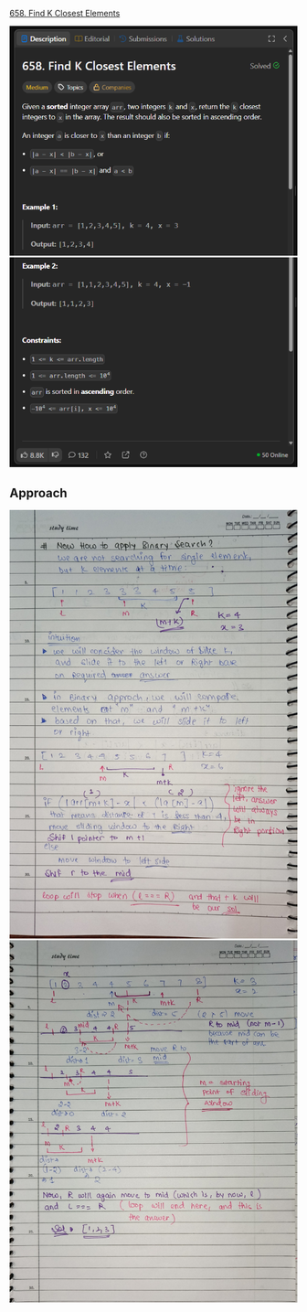 [658. Find K Closest Elements](https://leetcode.com/problems/find-k-closest-elements/description/)

![Image 1](./images/image.png)
![Image 2](./images/image%20copy.png)
<!-- ![Image 3](./images/image%20copy%202.png)
![Image 4](./images/image%20copy%203.png)
![Image 5](./images/image%20copy%204.png)
 -->

## Approach
![Image 3](./images/img2.jpg)
![Image 4](./images/img1.jpg)